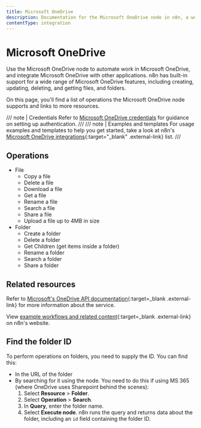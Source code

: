 ```yaml
---
title: Microsoft OneDrive
description: Documentation for the Microsoft OneDrive node in n8n, a workflow automation platform. Includes details of operations and configuration, and links to examples and credentials information.
contentType: integration
---
```


# Microsoft OneDrive

Use the Microsoft OneDrive node to automate work in Microsoft OneDrive, and integrate Microsoft OneDrive with other applications. n8n has built-in support for a wide range of Microsoft OneDrive features, including creating, updating, deleting, and getting files, and folders.

On this page, you'll find a list of operations the Microsoft OneDrive node supports and links to more resources.

/// note | Credentials
Refer to [Microsoft OneDrive credentials](/integrations/builtin/credentials/microsoft/) for guidance on setting up authentication. 
///
/// note | Examples and templates
For usage examples and templates to help you get started, take a look at n8n's [Microsoft OneDrive integrations](https://n8n.io/integrations/microsoft-onedrive/){:target="_blank" .external-link} list.
///


## Operations

* File
    * Copy a file
    * Delete a file
    * Download a file
    * Get a file
    * Rename a file
    * Search a file
    * Share a file
    * Upload a file up to 4MB in size
* Folder
    * Create a folder
    * Delete a folder
    * Get Children (get items inside a folder)
    * Rename a folder
    * Search a folder
    * Share a folder

## Related resources


Refer to [Microsoft's OneDrive API documentation](https://learn.microsoft.com/en-us/onedrive/developer/rest-api/){:target=_blank .external-link} for more information about the service.

View [example workflows and related content](https://n8n.io/integrations/microsoft-onedrive/){:target=_blank .external-link} on n8n's website.

## Find the folder ID

To perform operations on folders, you need to supply the ID. You can find this:

* In the URL of the folder
* By searching for it using the node. You need to do this if using MS 365 (where OneDrive uses Sharepoint behind the scenes):
	1. Select **Resource** > **Folder**.
	2. Select **Operation** > **Search**.
	3. In **Query**, enter the folder name.
	4. Select **Execute node**. n8n runs the query and returns data about the folder, including an `id` field containing the folder ID.

